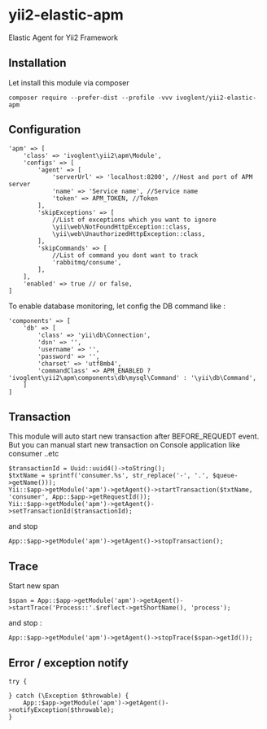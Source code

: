 # yii2-elastic-apm
Elastic Agent for Yii2 Framework

## Installation

Let install this module via composer
``` 
composer require --prefer-dist --profile -vvv ivoglent/yii2-elastic-apm
```

## Configuration

``` 
'apm' => [
    'class' => 'ivoglent\yii2\apm\Module',
    'configs' => [
        'agent' => [
            'serverUrl' => 'localhost:8200', //Host and port of APM server 
            'name' => 'Service name', //Service name 
            'token' => APM_TOKEN, //Token
        ],
        'skipExceptions' => [
            //List of exceptions which you want to ignore
            \yii\web\NotFoundHttpException::class,
            \yii\web\UnauthorizedHttpException::class,
        ],
        'skipCommands' => [
            //List of command you dont want to track
            'rabbitmq/consume',
        ],
    ],
    'enabled' => true // or false,
]
```

To enable database monitoring, let config the DB command like :

``` 
'components' => [
    'db' => [
        'class' => 'yii\db\Connection',
        'dsn' => '',
        'username' => '',
        'password' => '',
        'charset' => 'utf8mb4',
        'commandClass' => APM_ENABLED ? 'ivoglent\yii2\apm\components\db\mysql\Command' : '\yii\db\Command',
    ]
]
```

## Transaction 
This module will auto start new transaction after BEFORE_REQUEDT event. But you can manual start new transaction on Console application like consumer ..etc

``` 
$transactionId = Uuid::uuid4()->toString();
$txtName = sprintf('consumer.%s', str_replace('-', '.', $queue->getName()));
Yii::$app->getModule('apm')->getAgent()->startTransaction($txtName, 'consumer', App::$app->getRequestId());
Yii::$app->getModule('apm')->getAgent()->setTransactionId($transactionId);
```

and stop 
```
App::$app->getModule('apm')->getAgent()->stopTransaction();
```

## Trace

Start new span

``` 
$span = App::$app->getModule('apm')->getAgent()->startTrace('Process::'.$reflect->getShortName(), 'process');
```

and stop :

``` 
App::$app->getModule('apm')->getAgent()->stopTrace($span->getId());
```

## Error / exception notify

``` 
try {

} catch (\Exception $throwable) {
    App::$app->getModule('apm')->getAgent()->notifyException($throwable);
}
```


